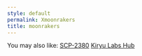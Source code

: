 ```yaml
---
style: default
permalink: Xmoonrakers
title: moonrakers
---
```

You may also like:
[SCP-2380](http://scp-wiki.net/scp-2380)
[Kiryu Labs Hub](http://scp-wiki.net/kiryu-labs-hub)